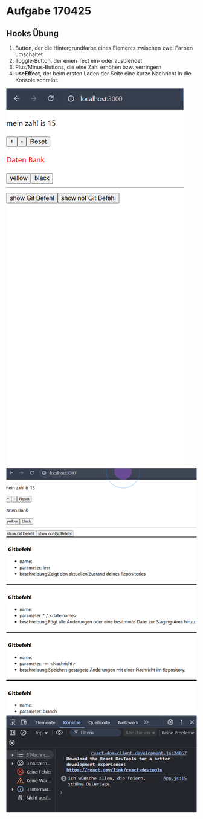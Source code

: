 # Aufgabe 170425

## Hooks Übung

1. Button, der die Hintergrund­farbe eines Elements zwischen zwei Farben umschaltet
2. Toggle‑Button, der einen Text ein‑ oder ausblendet
3. Plus/Minus‑Buttons, die eine Zahl erhöhen bzw. verringern
4. **useEffect**, der beim ersten Laden der Seite eine kurze Nachricht in die Konsole schreibt.

![initial state](/images/Screenshot%202025-04-17%20163137.png)
![operational state](/images/Screenshot%202025-04-17%20163226.png)
![useEffect](/images/Screenshot%202025-04-17%20165028.png)
